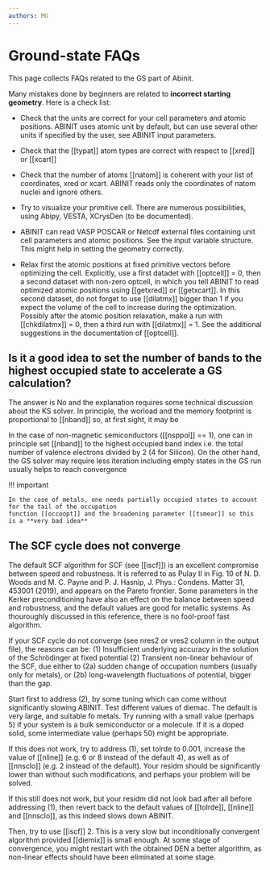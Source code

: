 ```yaml
---
authors: MG
---
```


# Ground-state FAQs

This page collects FAQs related to the GS part of Abinit.

Many mistakes done by beginners are related to **incorrect starting geometry**.
Here is a check list:

- Check that the units are correct for your cell parameters and atomic positions. 
  ABINIT uses atomic unit by default, but can use several other units if specified by the user, see ABINIT input parameters.
- Check that the [[typat]] atom types are correct with respect to [[xred]] or [[xcart]]
- Check that the number of atoms [[natom]] is coherent with your list of coordinates, xred or xcart. 
  ABINIT reads only the coordinates of natom nuclei and ignore others.
- Try to visualize your primitive cell. There are numerous possibilities, using Abipy, VESTA, XCrysDen (to be documented).

- ABINIT can read VASP POSCAR or Netcdf external files containing unit cell parameters and atomic positions. 
  See the input variable structure. This might help in setting the geometry correctly.

- Relax first the atomic positions at fixed primitive vectors before optimizing the cell. 
  Explicitly, use a first datadet with [[optcell]] = 0, then a second dataset with non-zero optcell, 
  in which you tell ABINIT to read optimized atomic positions using [[getxred]] or [[getxcart]]. 
  In this second dataset, do not forget to use [[dilatmx]] bigger than 1 if you expect the volume 
  of the cell to increase during the optimization. 
  Possibly after the atomic position relaxation, make a run with [[chkdilatmx]] = 0, then a third run with [[dilatmx]] = 1. 
  See the additional suggestions in the documentation of [[optcell]].

## Is it a good idea to set the number of bands to the highest occupied state to accelerate a GS calculation?

The answer is No and the explanation requires some technical discussion about the KS solver. 
In principle, the worload and the memory footprint is proportional to [[nband]] so, at first sight, it may 
be

In the case of non-magnetic semiconductors ([[nsppol]] == 1), one can in principle set [[nband]] 
to the highest occupied band index i.e. the total number of valence electrons divided by 2 (4 for Silicon).
On the other hand, the GS solver may require less iteration including empty states in the GS run 
usually helps to reach convergence


!!! important 

    In the case of metals, one needs partially occupied states to account for the tail of the occupation 
    function [[occoopt]] and the broadening parameter [[tsmear]] so this is a **very bad idea** 


## The SCF cycle does not converge

The default SCF algorithm for SCF (see [[iscf]]) is an excellent compromise between speed and robustness. 
It is referred to as Pulay II in Fig. 10 of 
N. D. Woods and M. C. Payne and P. J. Hasnip, J. Phys.: Condens. Matter 31, 453001 (2019), 
and appears on the Pareto frontier. 
Some parameters in the Kerker preconditioning have also an effect on the balance between speed and robustness, 
and the default values are good for metallic systems. 
As thouroughly discussed in this reference, there is no fool-proof fast algorithm.

If your SCF cycle do not converge (see nres2 or vres2 column in the output file), the reasons can be: 
(1) Insufficient underlying accuracy in the solution of the Schrödinger at fixed potential 
(2) Transient non-linear behaviour of the SCF, due either to (2a) sudden change of occupation numbers (usually only for metals), or (2b) long-wavelength fluctuations of potential, bigger than the gap.

Start first to address (2), by some tuning which can come without significantly slowing ABINIT. 
Test different values of diemac. 
The default is very large, and suitable fo metals. 
Try running with a small value (perhaps 5) if your system is a bulk semiconductor or a molecule. 
If it is a doped solid, some intermediate value (perhaps 50) might be appropriate.

If this does not work, try to address (1), set tolrde to 0.001, increase the value of [[nline]] 
(e.g. 6 or 8 instead of the default 4), as well as of [[nnsclo]]  (e.g. 2 instead of the default). 
Your residm should be significantly lower than without such modifications, and perhaps your problem will be solved.

If this still does not work, but your residm did not look bad after all before addressing (1), 
then revert back to the default values of [[tolrde]], [[nline]] and [[nnsclo]], as this indeed slows down ABINIT.

Then, try to use [[iscf]] 2. 
This is a very slow but inconditionally convergent algorithm provided [[diemix]] is small enough. 
At some stage of convergence, you might restart with the obtained DEN a better algorithm, 
as non-linear effects should have been eliminated at some stage.
